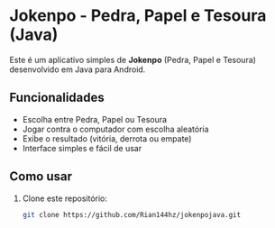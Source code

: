 # Jokenpo - Pedra, Papel e Tesoura (Java)

Este é um aplicativo simples de **Jokenpo** (Pedra, Papel e Tesoura) desenvolvido em Java para Android.

## Funcionalidades

- Escolha entre Pedra, Papel ou Tesoura
- Jogar contra o computador com escolha aleatória
- Exibe o resultado (vitória, derrota ou empate)
- Interface simples e fácil de usar

## Como usar

1. Clone este repositório:
   ```bash
   git clone https://github.com/Rian144hz/jokenpojava.git
